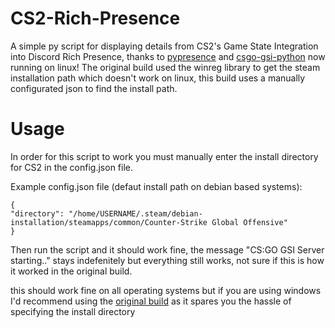 # CS2-Rich-Presence
A simple py script for displaying details from CS2's Game State Integration into Discord Rich Presence, thanks to [pypresence](https://github.com/qwertyquerty/pypresence) and [csgo-gsi-python](https://github.com/Erlendeikeland/csgo-gsi-python) now running on linux!
The original build used the winreg library to get the steam installation path which doesn't work on linux, this build uses a manually configurated json to find the install path.

# Usage
In order for this script to work you must manually enter the install directory for CS2 in the config.json file.

Example config.json file (defaut install path on debian based systems):
```
{
"directory": "/home/USERNAME/.steam/debian-installation/steamapps/common/Counter-Strike Global Offensive"
}
```
Then run the script and it should work fine, the message "CS:GO GSI Server starting.." stays indefenitely but everything still works, not sure if this is how it worked in the original build.

this should work fine on all operating systems but if you are using windows I'd recommend using the [original build](https://github.com/skelcium/CS2-Rich-Presence) as it spares you the hassle of specifying the install directory 
